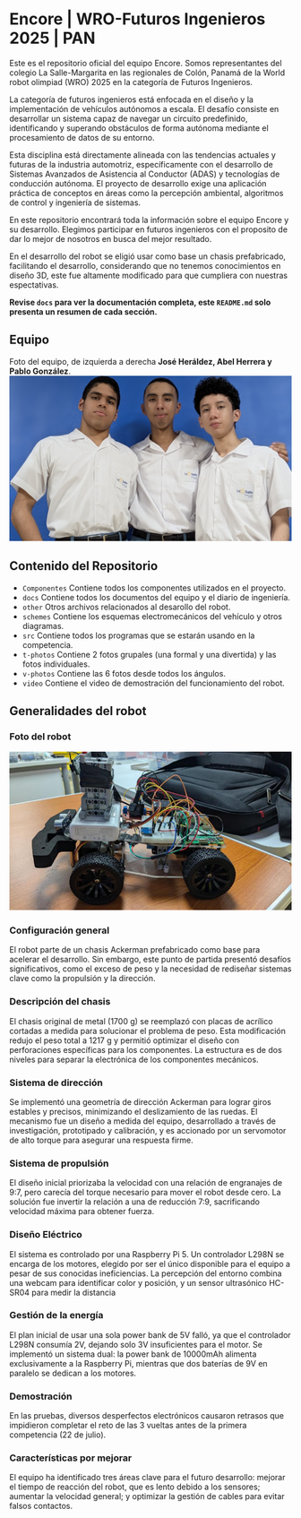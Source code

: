 Encore | WRO-Futuros Ingenieros 2025 | PAN 
==== 

Este es el repositorio oficial del equipo Encore. Somos representantes del colegio La Salle-Margarita en las regionales de Colón, Panamá de la World robot olimpiad (WRO) 2025 en la categoría de Futuros Ingenieros.  

La categoría de futuros ingenieros está enfocada en el diseño y la implementación de vehículos autónomos a escala. El desafío consiste en desarrollar un sistema capaz de navegar un circuito predefinido, identificando y superando obstáculos de forma autónoma mediante el procesamiento de datos de su entorno.  

Esta disciplina está directamente alineada con las tendencias actuales y futuras de la industria automotriz, específicamente con el desarrollo de Sistemas Avanzados de Asistencia al Conductor (ADAS) y tecnologías de conducción autónoma. El proyecto de desarrollo exige una aplicación práctica de conceptos en áreas como la percepción ambiental, algoritmos de control y ingeniería de sistemas.  

En este repositorio encontrará toda la información sobre el equipo Encore y su desarrollo. Elegimos participar en futuros ingenieros con el proposito de dar lo mejor de nosotros en busca del mejor resultado. 


En el desarrollo del robot se eligió usar como base un chasis prefabricado, facilitando el desarrollo, considerando que no tenemos conocimientos en diseño 3D, este fue altamente modificado para que cumpliera con nuestras espectativas. 


****Revise `docs` para ver la documentación completa, este `README.md` solo presenta un resumen de cada sección.**** 

## Equipo
Foto del equipo, de izquierda a derecha **José Heráldez, Abel Herrera y Pablo González**.
![Foto equipo](t-photos/Foto%20Grupal.jpg)






## Contenido del Repositorio
* `Componentes` Contiene todos los componentes utilizados en el proyecto.
* `docs` Contiene todos los documentos del equipo y el diario de ingeniería.
* `other` Otros archivos relacionados al desarollo del robot.
* `schemes` Contiene los esquemas electromecánicos del vehículo y otros diagramas.
* `src` Contiene todos los programas que se estarán usando en la competencia.
* `t-photos` Contiene 2 fotos grupales (una formal y una divertida) y las fotos individuales.
* `v-photos` Contiene las 6 fotos desde todos los ángulos.
* `video` Contiene el video de demostración del funcionamiento del robot.


## Generalidades del robot

### Foto del robot
![imagen](<v-photos\Lateral-1.jpg> "imagen")

### Configuración general 
El robot parte de un chasis Ackerman prefabricado como base para acelerar el desarrollo. Sin embargo, este punto de partida presentó desafíos significativos, como el exceso de peso y la necesidad de rediseñar sistemas clave como la propulsión y la dirección.

### Descripción del chasis 
El chasis original de metal (1700 g) se reemplazó con placas de acrílico cortadas a medida para solucionar el problema de peso. Esta modificación redujo el peso total a 1217 g y permitió optimizar el diseño con perforaciones específicas para los componentes. La estructura es de dos niveles para separar la electrónica de los componentes mecánicos.
### Sistema de dirección 
Se implementó una geometría de dirección Ackerman para lograr giros estables y precisos, minimizando el deslizamiento de las ruedas. El mecanismo fue un diseño a medida del equipo, desarrollado a través de investigación, prototipado y calibración, y es accionado por un servomotor de alto torque para asegurar una respuesta firme.

### Sistema de propulsión 
El diseño inicial priorizaba la velocidad con una relación de engranajes de 9:7, pero carecía del torque necesario para mover el robot desde cero. La solución fue invertir la relación a una de reducción 7:9, sacrificando velocidad máxima para obtener fuerza.
### Diseño Eléctrico 
El sistema es controlado por una Raspberry Pi 5. Un controlador L298N se encarga de los motores, elegido por ser el único disponible para el equipo a pesar de sus conocidas ineficiencias. La percepción del entorno combina una webcam para identificar color y posición, y un sensor ultrasónico HC-SR04 para medir la distancia
### Gestión de la energía 
El plan inicial de usar una sola power bank de 5V falló, ya que el controlador L298N consumía 2V, dejando solo 3V insuficientes para el motor. Se implementó un sistema dual: la power bank de 10000mAh alimenta exclusivamente a la Raspberry Pi, mientras que dos baterías de 9V en paralelo se dedican a los motores.
### Demostración
En las pruebas, diversos desperfectos electrónicos causaron retrasos que impidieron completar el reto de las 3 vueltas antes de la primera competencia (22 de julio).

### Características por mejorar
El equipo ha identificado tres áreas clave para el futuro desarrollo: mejorar el tiempo de reacción del robot, que es lento debido a los sensores; aumentar la velocidad general; y optimizar la gestión de cables para evitar falsos contactos.